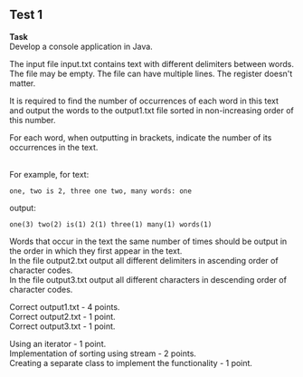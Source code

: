 ## Test 1
   **Task**  
   Develop a console application in Java.

The input file input.txt contains text with different delimiters between words. The file may be empty. The file can have multiple lines. The register doesn't matter.


It is required to find the number of occurrences of each word in this text and output the words to the output1.txt file sorted in non-increasing order of this number.

For each word, when outputting in brackets, indicate the number of its occurrences in the text.
  
\
For example, for text:

    one, two is 2, three one two, many words: one

output:

    one(3) two(2) is(1) 2(1) three(1) many(1) words(1)



Words that occur in the text the same number of times should be output in the order in which they first appear in the text.  
In the file output2.txt output all different delimiters in ascending order of character codes.  
In the file output3.txt output all different characters in descending order of character codes.



Correct output1.txt - 4 points.  
Correct output2.txt - 1 point.  
Correct output3.txt - 1 point.

 

Using an iterator - 1 point.  
Implementation of sorting using stream - 2 points.  
Creating a separate class to implement the functionality - 1 point.
